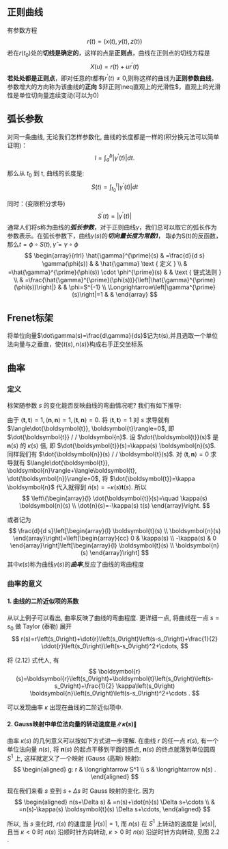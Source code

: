 ## 正则曲线
有参数方程$$r(t) = (x(t),y(t),z(t))$$
若在$r(t_0)$处的**切线是确定的**，这样的点是**正则点**，曲线在正则点的切线方程是$$X(u)=r(t)+ur^\prime(t)$$
**若处处都是正则点**，即对任意的t都有$r^\prime(t)\neq0$,则称这样的曲线为**正则参数曲线**，参数增大的方向称为该曲线的**正向**
$非正则\neq直观上的光滑性$，直观上的光滑性是单位切向量连续变动(可以为0)
## 弧长参数
对同一条曲线, 无论我们怎样参数化, 曲线的长度都是一样的(积分换元法可以简单证明)：
$$
l=\int_a^b\left|\gamma^{\prime}(t)\right| d t .
$$

那么从 $t_0$ 到 $\mathrm{t}$, 曲线的长度是:
$$
S(t)=\int_{t_0}^t\left|\gamma^{\prime}(t)\right| d t
$$

同时：(变限积分求导)
$$
S^{\prime}(t)=\left|\gamma^{\prime}(t)\right|
$$
通常人们将s称为曲线的***弧长参数***，对于正则曲线$\gamma$，我们总可以取它的弧长作为参数表示。在弧长参数下，曲线$\gamma(s)$的***切向量长度为常数1***，
取$\phi$为S(t)的反函数，那么$t=\phi \circ S(t),\hat{\gamma}=\gamma \circ \phi$
$$
\begin{array}{rlrl}
\hat{\gamma}^{\prime}(s) & =\frac{d}{d s} \gamma(\phi(s)) & & \hat{\gamma} \text { 定义 } \\
& =\hat{\gamma}^{\prime}(\phi(s)) \cdot \phi^{\prime}(s) & & \text { 链式法则 } \\
& =\frac{\hat{\gamma}^{\prime}(\phi(s))}{\left|\hat{\gamma}^{\prime}(\phi(s))\right|} & & \phi=S^{-1} \\
\Longrightarrow\left|\gamma^{\prime}(s)\right|=1 & &
\end{array}
$$

## Frenet标架
将单位向量$\dot\gamma(s)=\frac{d\gamma}{ds}$记为t(s),并且选取一个单位法向量与之垂直，使$\{t(s),n(s)\}$构成右手正交坐标系
## 曲率
### 定义
标架随参数 $s$ 的变化能否反映曲线的弯曲情况呢? 我们有如下推导:

由于 $\langle\boldsymbol{t}, \boldsymbol{t}\rangle=1,\langle\boldsymbol{n}, \boldsymbol{n}\rangle=1,\langle\boldsymbol{t}, \boldsymbol{n}\rangle=0$. 将 $\langle\boldsymbol{t}, \boldsymbol{t}\rangle=1$ 对 $s$ 求导就有 $\langle\dot{\boldsymbol{t}}, \boldsymbol{t}\rangle=0$, 即 $\dot{\boldsymbol{t}} / / \boldsymbol{n}$. 设 $\dot{\boldsymbol{t}}(s)$ 是 $\boldsymbol{n}(s)$ 的 $\kappa(s)$ 倍, 即 $\dot{\boldsymbol{t}}(s)=\kappa(s) \boldsymbol{n}(s)$. 同样我们有 $\dot{\boldsymbol{n}}(s) / / \boldsymbol{t}(s)$. 对 $\langle\boldsymbol{t}, \boldsymbol{n}\rangle=0$ 求导就有 $\langle\dot{\boldsymbol{t}}, \boldsymbol{n}\rangle+\langle\boldsymbol{t}, \dot{\boldsymbol{n}}\rangle=0$, 将 $\dot{\boldsymbol{t}}=\kappa \boldsymbol{n}$ 代入就得到 $\dot{n}(s)=-\kappa(s) \boldsymbol{t}(s)$. 所以
$$
\left\{\begin{array}{l}
\dot{\boldsymbol{t}}(s)=\quad \kappa(s) \boldsymbol{n}(s) \\
\dot{n}(s)=-\kappa(s) t(s)
\end{array}\right.
$$

或者记为
$$
\frac{d}{d s}\left[\begin{array}{l}
\boldsymbol{t}(s) \\
\boldsymbol{n}(s)
\end{array}\right]=\left[\begin{array}{cc}
0 & \kappa(s) \\
-\kappa(s) & 0
\end{array}\right]\left[\begin{array}{l}
\boldsymbol{t}(s) \\
\boldsymbol{n}(s)
\end{array}\right]
$$
其中$\kappa(s)$称为曲线$\gamma(s)$的***曲率***,反应了曲线的弯曲程度

### 曲率的意义
#### 1. 曲线的二阶近似项的系数
从以上例子可以看出, 曲率反映了曲线的弯曲程度. 更详细一点, 将曲线在一点 $s=s_0$ 做 Taylor (泰勒) 展开
$$
r(s)=r\left(s_0\right)+\dot{r}\left(s_0\right)\left(s-s_0\right)+\frac{1}{2} \ddot{r}\left(s_0\right)\left(s-s_0\right)^2+\cdots,
$$

将 (2.12) 式代人, 有
$$
\boldsymbol{r}(s)=\boldsymbol{r}\left(s_0\right)+\boldsymbol{t}\left(s_0\right)\left(s-s_0\right)+\frac{1}{2} \kappa\left(s_0\right) \boldsymbol{n}\left(s_0\right)\left(s-s_0\right)^2+\cdots .
$$

可以发现曲率 $\kappa$ 出现在曲线的二阶近似项中.
#### 2. Gauss映射中单位法向量的转动速度是$\| \kappa(s) \|$
曲率 $\kappa(s)$ 的几何意义可以按如下方式进一步理解. 在曲线 $r$ 的任一点 $\boldsymbol{r}(s)$, 有一个单位法向量 $n(s)$, 将 $\boldsymbol{n}(s)$ 的起点平移到平面的原点, $\boldsymbol{n}(s)$ 的终点就落到单位圆周 $S^1$ 上, 这样就定义了一个映射 (Gauss (高斯) 映射):
$$
\begin{aligned}
g: r & \longrightarrow S^1 \\
s & \longrightarrow n(s) .
\end{aligned}
$$

现在我们来看 $s$ 变到 $s+\Delta s$ 时 Gauss 映射的变化. 因为
$$
\begin{aligned}
n(s+\Delta s) & =n(s)+\dot{n}(s) \Delta s+\cdots \\
& =n(s)-\kappa(s) \boldsymbol{t}(s) \Delta s+\cdots,
\end{aligned}
$$

所以, 当 $s$ 变化时, $r(s)$ 的速度是 $|\dot{r}(s)|=1$, 而 $n(s)$ 在 $S^1$ 上转动的速度是 $|\kappa(s)|$, 且当 $\kappa<0$ 时 $n(s)$ 沿顺时针方向转动, $\kappa>0$ 时 $n(s)$ 沿逆时针方向转动, 见图 2.2 .

